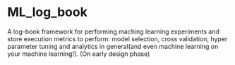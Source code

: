 # ML_log_book
A log-book framework for performing maching learning experiments and store execution metrics to perform: model selection, cross validation, hyper parameter tuning and analytics in general(and even machine learning on your machine learning!).
(On early design phase)
